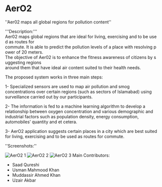 # AerO2

''Aer02 maps all global regions for pollution content''

'''Description:'''
Aer02 maps global regions that are ideal for living, exercising and to be used as routes for
commute. It is able to predict the pollution levels of a place with resolving power of 20 meters.
The objective of Aer02 is to enhance the fitness awareness of citizens by suggesting regions
around them that have ideal air content suited to their health needs.

The proposed system works in three main steps:

1-	Specialized sensors are used to map air pollution and smog concentrations over certain regions (such as sectors of Islamabad) using surveillance carried out by our participants.

2-	The information is fed to a machine learning algorithm to develop a relationship between oxygen concentration and various demographic and industrial factors such as population density, energy consumption, automobiles’ quantity and et cetera.

3-	AerO2 application suggests certain places in a city which are best suited for living, exercising and to be used as routes for commute.

''Screenshots:''

![AerO2 1](https://lh3.googleusercontent.com/6B3x5k3TzcVDx2PFThRi82uooaL2SL0wM4eYp_bF5KWDty12BV6sX-SNsh2Si-_0cLq3r6EKpDf5ayTxGr2tIsFjK_AnNa1AiA8_hxL8lvJaSNBAVpYaDnqQ89uhJBQdSZqX6duwVo5bYgQ9w8zNQQtW0wOYgSuop1_q1iaFv-3i_qgsEb-MB4wEB4ko9jmTa28oiTgY3iXDYcg-Aqx6XRLrRx3LmJxrSOIhxa9O333atX3QFkB4s_cT82JJ0OdwPoiCXYIFqKA_u3yqEc-hQ0XmL2oYi0_lsexR_h0aGuR4V5zdY869PAty7blpOf4zjeYGabBZEuQGVM-jE0fQFqQ9LwHau4Rw5UMQHSfo9P2LrTnMLB056zpkVgwtbfszY-Vimi2alS4PUEa6Zx1E-epmQXgsHEZnGu4a0SL4UL6_7jh5BGTt3Mnef_juGfs_GUBaCcFTpKpMxEzlIj7GmxZzD-7YrWoL_NfstHf9fp1mN88iwbDWUTyC5j2rShtW_xh9dMVEs9f9_bxsncrZMwLHrZUS6eSa11UL4h3RxQSMDhRRPMwBPCZkyokLBDK20EUhqOcXb8ET-BKM48sCcpUlmFXX5LM=w178-h316-no)
![AerO2 2](https://lh3.googleusercontent.com/hh64AXUeOGxTiXc-OnVivkrvD-Pz8rXuLoPqSyOaso1Dvog10CoNHbeuC5q9_VXjlQ_M3IRH_DIiLt1P22KrU_XZQUEZaNtFhtgU9Nm_hQwirS1J4AWEvjF1a2fbtZw2KFwawAc49n6l8lAqsr2N2sI-YhNOZVrFI6IgAup4HSt5Bxw0RqV2ogPzvBAEkb78krcDm0rvyFsYpqy_N0sZ1pmbrRfdzBq5amri4UWUrfPVs9xCcCMVROc70IE9QFSNLUXLpPXBS7R8VzMl7iM1Gs3wVZNt0aQS3W6TGZWufrRexoP0zdTdwgDBKH26Ji37kWtQOTOtc-s9sdY1Ssncba1LsfTpO7NASU_9pHPQ47GVoQUJHqK_1Gf_LYxXk9kgHKvq0rIE2fxp-rsTZ7GF1xGZzaKsOUm2OO6RDb3dNGejQtA1wzAcgNRpL05g67Saj6o0yXbBFpQs5umNhy09DYgsPwVAaT-98Ih1d8sBOiYK_JIDepd3_NaY_ExGBX_eNfPUw7HEMePAKnDe81t0RrkyxTuvBZlHY8nyJ15p-zUXxUr_9KIfTNbstdLQxkPLBQ8sTS_w8eu4R4b3OmqXb7qNL-Fv3A0=w376-h667-no)
![AerO2 3](https://lh3.googleusercontent.com/0GmjjFCYhVjK0xI786oFj5fOk6rnifEW2ewWFrZ4A2WW40wahcGXfyeEg5OVfqpfhenTqEqUSgKKZ6NOTFI9s9TDXL22GptmOykR9WrN_Y-1Ri8JvW8AmxQ2K7dUiFyGOf3HL3k840qeT_JSvF5o_6PHtJ9h4pOaS2OEUHDb0A14EdJ61N8wRy78ZKmzqP0D6mGVakeSID3AEwox6r4eAICdYEeq_MDMLZbgoJK96ksjsNv5V0KqxwXOFq1YDjwmaotxDhH_KzRBDLLBjPluDdiZpFRp4IDLCtqH478Iuzftzcw0qvoRD6_saxZHSqu-3xHLydLxtXFDUzYm3ostHV8vbkUqFnSnxBdX9E9A7eZwYjSqqZifRosLo6j3y0iLQOmMd0pO5VtMHwktfipGVLFOHmp_qcIBi68-wvmZyZ97ek60hMEqROce3u8wczaVaVR3dIubIjakVD71OG0mGWT8KTtE5DkivUG0h_ViJbrKvOw36HQPdUoYQYKB8eAYtZSvqOoO_SdpkXPwrSqMjAlc1w5xvOouApYFmWpbv2DfWEuEJKfGwb2zpnqprCcGYctl3nD_lC4Iwey4QtXw_Z6vHNkNloA=w376-h667-no)
Main Contributors:
-	Saad Qureshi 
-	Usman Mahmood Khan 
-	Muddassir Ahmed Khan 
- Uzair Akbar
